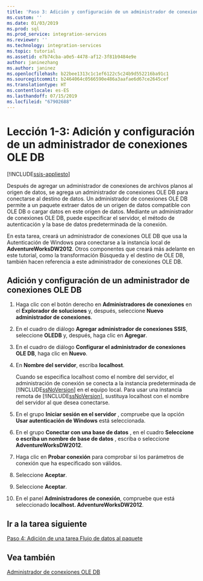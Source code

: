 ```yaml
---
title: 'Paso 3: Adición y configuración de un administrador de conexiones OLE DB | Microsoft Docs'
ms.custom: ''
ms.date: 01/03/2019
ms.prod: sql
ms.prod_service: integration-services
ms.reviewer: ''
ms.technology: integration-services
ms.topic: tutorial
ms.assetid: e7b74cba-a0e5-4478-af12-3f81b9484e9e
author: janinezhang
ms.author: janinez
ms.openlocfilehash: b22bee1313c1c1ef6122c5c24b9d552216ba91c1
ms.sourcegitcommit: b2464064c0566590e486a3aafae6d67ce2645cef
ms.translationtype: HT
ms.contentlocale: es-ES
ms.lasthandoff: 07/15/2019
ms.locfileid: "67902688"
---
```

# <a name="lesson-1-3-add-and-configure-an-ole-db-connection-manager"></a>Lección 1-3: Adición y configuración de un administrador de conexiones OLE DB

[!INCLUDE[ssis-appliesto](../includes/ssis-appliesto-ssvrpluslinux-asdb-asdw-xxx.md)]



Después de agregar un administrador de conexiones de archivos planos al origen de datos, se agrega un administrador de conexiones OLE DB para conectarse al destino de datos. Un administrador de conexiones OLE DB permite a un paquete extraer datos de un origen de datos compatible con OLE DB o cargar datos en este origen de datos. Mediante un administrador de conexiones OLE DB, puede especificar el servidor, el método de autenticación y la base de datos predeterminada de la conexión.  
  
En esta tarea, creará un administrador de conexiones OLE DB que usa la Autenticación de Windows para conectarse a la instancia local de **AdventureWorksDW2012**. Otros componentes que creará más adelante en este tutorial, como la transformación Búsqueda y el destino de OLE DB, también hacen referencia a este administrador de conexiones OLE DB.  
  
## <a name="add-and-configure-an-ole-db-connection-manager"></a>Adición y configuración de un administrador de conexiones OLE DB

1. Haga clic con el botón derecho en **Administradores de conexiones** en el **Explorador de soluciones** y, después, seleccione **Nuevo administrador de conexiones**.

1. En el cuadro de diálogo **Agregar administrador de conexiones SSIS**, seleccione **OLEDB** y, después, haga clic en **Agregar**.
    
2. En el cuadro de diálogo **Configurar el administrador de conexiones OLE DB**, haga clic en **Nuevo**.  
  
3. En **Nombre del servidor**, escriba **localhost**.  
  
    Cuando se especifica localhost como el nombre del servidor, el administración de conexión se conecta a la instancia predeterminada de [!INCLUDE[ssNoVersion](../includes/ssnoversion-md.md)] en el equipo local. Para usar una instancia remota de [!INCLUDE[ssNoVersion](../includes/ssnoversion-md.md)], sustituya localhost con el nombre del servidor al que desea conectarse.  
  
4. En el grupo **Iniciar sesión en el servidor** , compruebe que la opción **Usar autenticación de Windows** está seleccionada.  
  
5. En el grupo **Conectar con una base de datos** , en el cuadro **Seleccione o escriba un nombre de base de datos** , escriba o seleccione **AdventureWorksDW2012**.  
  
6. Haga clic en **Probar conexión** para comprobar si los parámetros de conexión que ha especificado son válidos.  
  
7. Seleccione **Aceptar**.  
  
8. Seleccione **Aceptar**.  
  
9. En el panel **Administradores de conexión**, compruebe que está seleccionado **localhost. AdventureWorksDW2012**.  
  

## <a name="go-to-next-task"></a>Ir a la tarea siguiente
[Paso 4: Adición de una tarea Flujo de datos al paquete](../integration-services/lesson-1-4-adding-a-data-flow-task-to-the-package.md)  
  
## <a name="see-also"></a>Vea también  
[Administrador de conexiones OLE DB](../integration-services/connection-manager/ole-db-connection-manager.md)  
  
